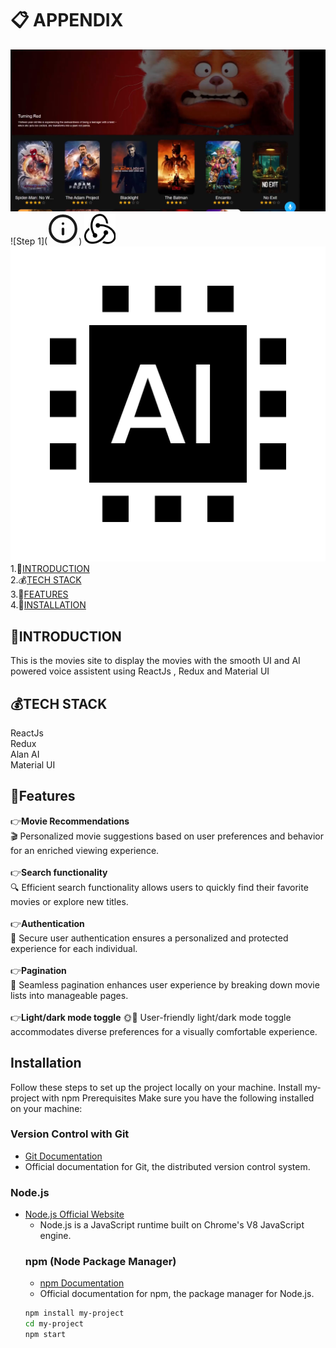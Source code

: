 # 📋 APPENDIX

![App Screenshot](public/dis.png)
![Step 1](<svg xmlns="http://www.w3.org/2000/svg" width="50" height="50" viewBox="0 0 24 24" fill="none" stroke="currentColor" stroke-width="2" stroke-linecap="round" stroke-linejoin="round">
<circle cx="12" cy="12" r="10" />
<line x1="12" y1="16" x2="12" y2="12" />
<line x1="12" y1="8" x2="12" y2="8" />
</svg>)
<img src="public/redux.svg" alt="Redux Logo" width="50" height="50" />
![Step 3](public/ai.svg)
1.🌲[INTRODUCTION](#introduction)\
2.💰[TECH STACK](#tech)\
3.🏦[FEATURES](#features)\
4.🧾[INSTALLATION](#installation)

## 🌲INTRODUCTION

This is the movies site to display the movies with the smooth UI and AI powered voice assistent using ReactJs , Redux and Material UI

## 💰TECH STACK

ReactJs\
Redux\
Alan AI\
Material UI

## 🏦Features

👉**Movie Recommendations**\
🎬 Personalized movie suggestions based on user preferences and behavior for an enriched viewing experience.\
\
👉**Search functionality**\
🔍 Efficient search functionality allows users to quickly find their favorite movies or explore new titles.\
\
👉**Authentication**\
🔐 Secure user authentication ensures a personalized and protected experience for each individual.\
\
👉**Pagination**\
📑 Seamless pagination enhances user experience by breaking down movie lists into manageable pages.\
\
👉**Light/dark mode toggle**
🌞🌚 User-friendly light/dark mode toggle accommodates diverse preferences for a visually comfortable experience.

## Installation

Follow these steps to set up the project locally on your machine.
Install my-project with npm
Prerequisites
Make sure you have the following installed on your machine:

### Version Control with Git

- [Git Documentation](https://git-scm.com/doc)
- Official documentation for Git, the distributed version control system.

### Node.js

- [Node.js Official Website](https://nodejs.org/)
  - Node.js is a JavaScript runtime built on Chrome's V8 JavaScript engine.
  ### npm (Node Package Manager)
  - [npm Documentation](https://docs.npmjs.com/)
  - Official documentation for npm, the package manager for Node.js.
  ```bash
  npm install my-project
  cd my-project
  npm start
  ```

